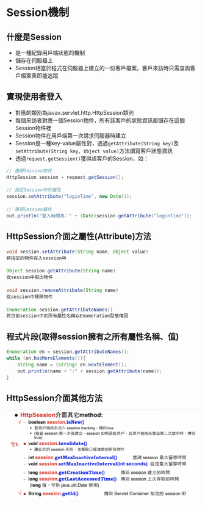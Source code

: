 # Session機制

## 什麼是Session

- 是一種紀錄用戶端狀態的機制
- 儲存在伺服器上
- Session相當於程式在伺服器上建立的一份客戶檔案，客戶來訪時只需查詢客戶檔案表即能追蹤

## 實現使用者登入

- 對應的類別為javax.servlet.http.HttpSession類別
- 每個來訪者對應一個Session物件，所有該客戶的狀態資訊都儲存在這個Session物件裡
- Session物件在用戶端第一次請求伺服器時建立
- Session是一種key-value屬性對，透過`getAttribute(String key)`及`setAttribute(String key, Object value)`方法讀寫客戶狀態資訊
- 透過`request.getSession()`獲得該客戶的Session，如：

```java
// 獲得Session物件
HttpSession session = request.getSession();

// 設定Session中的屬性
session.setAttribute("loginTime", new Date());

// 獲得Session屬性
out.println("登入時間為：" + (Date)session.getAttribute("loginTime"));
```

## HttpSession介面之屬性(Attribute)方法

```java
void session.setAttribute(String name, Object value)
將指定的物件存入session中

Object session.getAttribute(String name)
從session中取出物件

void session.removeAttribute(String name)
從session中移除物件

Enumeration session.getAttributeNames()
將目前session中的所有屬性名稱以Enumeration型態傳回
```

## 程式片段(取得session擁有之所有屬性名稱、值)

```java
Enumeration en = session.getAttributeNames();
while (en.hasMoreElements()){
    String name = (String) en.nextElement();
    out.println(name + ":" + session.getAttribute(name));
}
```

## HttpSession介面其他方法

![other method](/book_sources/images/2020-11-11-09-36-40.png)